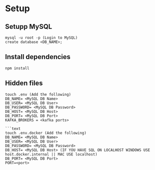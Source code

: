 # Setup

## Setupp MySQL
```text
mysql -u root -p (Login to MySQL)
create database <DB_NAME>;
```

## Install dependencies
```text
npm install
```

## Hidden files
```text
touch .env (Add the following)
DB_NAME= <MySQL DB Name>
DB_USER= <MySQL DB User>
DB_PASSWORD= <MySQL DB Password>
DB_HOST= <MySQL DB Host>
DB_PORT= <MySQL DB Port>
KAFKA_BROKERS = <kafka ports>

```text
touch .env.docker (Add the following)
DB_NAME= <MySQL DB Name>
DB_USER= <MySQL DB User>
DB_PASSWORD= <MySQL DB Password>
DB_HOST= <MySQL DB Host> (IF YOU HAVE SQL ON LOCALHOST WINDOWS USE host.docker.internal || MAC USE localhost)
DB_PORT= <MySQL DB Port>
PORT=<port>

```